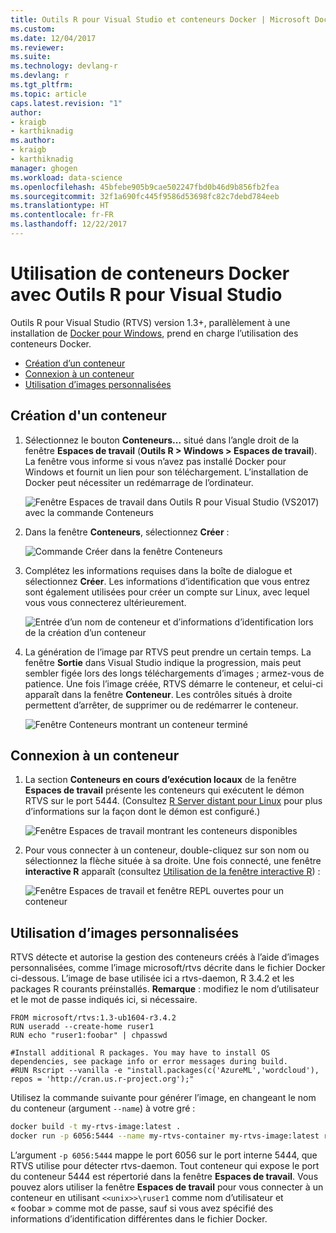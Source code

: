 ```yaml
---
title: Outils R pour Visual Studio et conteneurs Docker | Microsoft Docs
ms.custom: 
ms.date: 12/04/2017
ms.reviewer: 
ms.suite: 
ms.technology: devlang-r
ms.devlang: r
ms.tgt_pltfrm: 
ms.topic: article
caps.latest.revision: "1"
author:
- kraigb
- karthiknadig
ms.author:
- kraigb
- karthiknadig
manager: ghogen
ms.workload: data-science
ms.openlocfilehash: 45bfebe905b9cae502247fbd0b46d9b856fb2fea
ms.sourcegitcommit: 32f1a690fc445f9586d53698fc82c7debd784eeb
ms.translationtype: HT
ms.contentlocale: fr-FR
ms.lasthandoff: 12/22/2017
---
```

# <a name="using-docker-containers-with-r-tools-for-visual-studio"></a>Utilisation de conteneurs Docker avec Outils R pour Visual Studio

Outils R pour Visual Studio (RTVS) version 1.3+, parallèlement à une installation de [Docker pour Windows](https://www.docker.com/docker-windows), prend en charge l’utilisation des conteneurs Docker.

- [Création d’un conteneur](#creating-a-container)
- [Connexion à un conteneur](#connecting-to-a-container)
- [Utilisation d’images personnalisées](#using-custom-built-images)

## <a name="creating-a-container"></a>Création d'un conteneur

1. Sélectionnez le bouton **Conteneurs...** situé dans l’angle droit de la fenêtre **Espaces de travail** (**Outils R > Windows > Espaces de travail**). La fenêtre vous informe si vous n’avez pas installé Docker pour Windows et fournit un lien pour son téléchargement. L’installation de Docker peut nécessiter un redémarrage de l’ordinateur.

    ![Fenêtre Espaces de travail dans Outils R pour Visual Studio (VS2017) avec la commande Conteneurs](media/container-workspaces-window.png)

1. Dans la fenêtre **Conteneurs**, sélectionnez **Créer** :

    ![Commande Créer dans la fenêtre Conteneurs](media/containers-window-create.png)

1. Complétez les informations requises dans la boîte de dialogue et sélectionnez **Créer**. Les informations d’identification que vous entrez sont également utilisées pour créer un compte sur Linux, avec lequel vous vous connecterez ultérieurement.

    ![Entrée d’un nom de conteneur et d’informations d’identification lors de la création d’un conteneur](media/containers-window-create-fill.png)

1. La génération de l’image par RTVS peut prendre un certain temps. La fenêtre **Sortie** dans Visual Studio indique la progression, mais peut sembler figée lors des longs téléchargements d’images ; armez-vous de patience. Une fois l’image créée, RTVS démarre le conteneur, et celui-ci apparaît dans la fenêtre **Conteneur**. Les contrôles situés à droite permettent d’arrêter, de supprimer ou de redémarrer le conteneur.

    ![Fenêtre Conteneurs montrant un conteneur terminé](media/containers-window-created.png)

## <a name="connecting-to-a-container"></a>Connexion à un conteneur

1. La section **Conteneurs en cours d’exécution locaux** de la fenêtre **Espaces de travail** présente les conteneurs qui exécutent le démon RTVS sur le port 5444. (Consultez [R Server distant pour Linux](workspaces-remote-r-service-for-linux.md) pour plus d’informations sur la façon dont le démon est configuré.)

    ![Fenêtre Espaces de travail montrant les conteneurs disponibles](media/workspaces-window-running-containers.png)

1. Pour vous connecter à un conteneur, double-cliquez sur son nom ou sélectionnez la flèche située à sa droite. Une fois connecté, une fenêtre **interactive R** apparaît (consultez [Utilisation de la fenêtre interactive R](interactive-repl.md)) :

    ![Fenêtre Espaces de travail et fenêtre REPL ouvertes pour un conteneur](media/workspaces-window-container-connected.png)

## <a name="using-custom-built-images"></a>Utilisation d’images personnalisées

RTVS détecte et autorise la gestion des conteneurs créés à l’aide d’images personnalisées, comme l’image microsoft/rtvs décrite dans le fichier Docker ci-dessous. L’image de base utilisée ici a rtvs-daemon, R 3.4.2 et les packages R courants préinstallés. **Remarque** : modifiez le nom d’utilisateur et le mot de passe indiqués ici, si nécessaire.

```docker
FROM microsoft/rtvs:1.3-ub1604-r3.4.2
RUN useradd --create-home ruser1
RUN echo "ruser1:foobar" | chpasswd

#Install additional R packages. You may have to install OS dependencies, see package info or error messages during build.
#RUN Rscript --vanilla -e "install.packages(c('AzureML','wordcloud'), repos = 'http://cran.us.r-project.org');"
```

Utilisez la commande suivante pour générer l’image, en changeant le nom du conteneur (argument `--name`) à votre gré :

```bash
docker build -t my-rtvs-image:latest .
docker run -p 6056:5444 --name my-rtvs-container my-rtvs-image:latest rtvsd
```

L’argument `-p 6056:5444` mappe le port 6056 sur le port interne 5444, que RTVS utilise pour détecter rtvs-daemon. Tout conteneur qui expose le port du conteneur 5444 est répertorié dans la fenêtre **Espaces de travail**. Vous pouvez alors utiliser la fenêtre **Espaces de travail** pour vous connecter à un conteneur en utilisant `<<unix>>\ruser1` comme nom d’utilisateur et « foobar » comme mot de passe, sauf si vous avez spécifié des informations d’identification différentes dans le fichier Docker.
